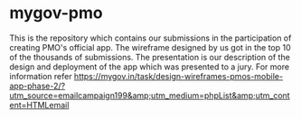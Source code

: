# mygov-pmo
This is the repository which contains our submissions in the participation of creating PMO's official app.
The wireframe designed by us got in the top 10 of the thousands of submissions.
The presentation is our description of the design and deployment of the app which was presented to a jury.
For more information refer https://mygov.in/task/design-wireframes-pmos-mobile-app-phase-2/?utm_source=emailcampaign199&amp;utm_medium=phpList&amp;utm_content=HTMLemail

